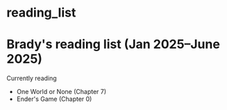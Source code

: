 # reading_list
 # Brady's reading list (Jan 2025–June 2025)

Currently reading
- One World or None (Chapter 7)
- Ender's Game (Chapter 0)
